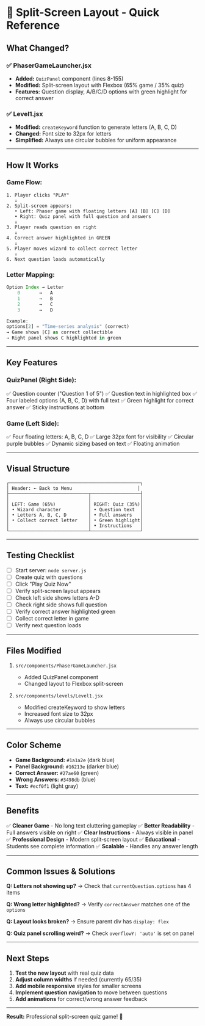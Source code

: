 # 🚀 Split-Screen Layout - Quick Reference

## What Changed?

### ✅ PhaserGameLauncher.jsx
- **Added:** `QuizPanel` component (lines 8-155)
- **Modified:** Split-screen layout with Flexbox (65% game / 35% quiz)
- **Features:** Question display, A/B/C/D options with green highlight for correct answer

### ✅ Level1.jsx  
- **Modified:** `createKeyword` function to generate letters (A, B, C, D)
- **Changed:** Font size to 32px for letters
- **Simplified:** Always use circular bubbles for uniform appearance

---

## How It Works

### Game Flow:
```
1. Player clicks "PLAY" 
   ↓
2. Split-screen appears:
   • Left: Phaser game with floating letters [A] [B] [C] [D]
   • Right: Quiz panel with full question and answers
   ↓
3. Player reads question on right
   ↓
4. Correct answer highlighted in GREEN
   ↓
5. Player moves wizard to collect correct letter
   ↓
6. Next question loads automatically
```

### Letter Mapping:
```javascript
Option Index → Letter
    0       →   A
    1       →   B
    2       →   C
    3       →   D

Example:
options[2] = "Time-series analysis" (correct)
→ Game shows [C] as correct collectible
→ Right panel shows C highlighted in green
```

---

## Key Features

### QuizPanel (Right Side):
✅ Question counter ("Question 1 of 5")
✅ Question text in highlighted box
✅ Four labeled options (A, B, C, D) with full text
✅ Green highlight for correct answer
✅ Sticky instructions at bottom

### Game (Left Side):
✅ Four floating letters: A, B, C, D
✅ Large 32px font for visibility
✅ Circular purple bubbles
✅ Dynamic sizing based on text
✅ Floating animation

---

## Visual Structure

```
┌────────────────────────────────────────────────┐
│ Header: ← Back to Menu                        │
├─────────────────────────────┬──────────────────┤
│                             │                  │
│ LEFT: Game (65%)            │ RIGHT: Quiz (35%)│
│ • Wizard character          │ • Question text  │
│ • Letters A, B, C, D        │ • Full answers   │
│ • Collect correct letter    │ • Green highlight│
│                             │ • Instructions   │
└─────────────────────────────┴──────────────────┘
```

---

## Testing Checklist

- [ ] Start server: `node server.js`
- [ ] Create quiz with questions
- [ ] Click "Play Quiz Now"
- [ ] Verify split-screen layout appears
- [ ] Check left side shows letters A-D
- [ ] Check right side shows full question
- [ ] Verify correct answer highlighted green
- [ ] Collect correct letter in game
- [ ] Verify next question loads

---

## Files Modified

1. `src/components/PhaserGameLauncher.jsx`
   - Added QuizPanel component
   - Changed layout to Flexbox split-screen
   
2. `src/components/levels/Level1.jsx`
   - Modified createKeyword to show letters
   - Increased font size to 32px
   - Always use circular bubbles

---

## Color Scheme

- **Game Background:** `#1a1a2e` (dark blue)
- **Panel Background:** `#16213e` (darker blue)
- **Correct Answer:** `#27ae60` (green)
- **Wrong Answers:** `#3498db` (blue)
- **Text:** `#ecf0f1` (light gray)

---

## Benefits

✅ **Cleaner Game** - No long text cluttering gameplay
✅ **Better Readability** - Full answers visible on right
✅ **Clear Instructions** - Always visible in panel
✅ **Professional Design** - Modern split-screen layout
✅ **Educational** - Students see complete information
✅ **Scalable** - Handles any answer length

---

## Common Issues & Solutions

**Q: Letters not showing up?**
→ Check that `currentQuestion.options` has 4 items

**Q: Wrong letter highlighted?**
→ Verify `correctAnswer` matches one of the `options`

**Q: Layout looks broken?**
→ Ensure parent div has `display: flex`

**Q: Quiz panel scrolling weird?**
→ Check `overflowY: 'auto'` is set on panel

---

## Next Steps

1. **Test the new layout** with real quiz data
2. **Adjust column widths** if needed (currently 65/35)
3. **Add mobile responsive** styles for smaller screens
4. **Implement question navigation** to move between questions
5. **Add animations** for correct/wrong answer feedback

---

**Result:** Professional split-screen quiz game! 🎉

